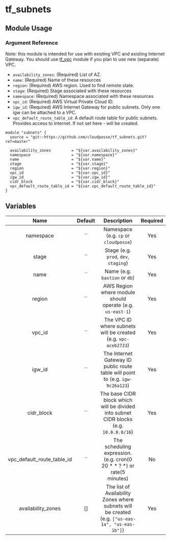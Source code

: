 # tf_subnets

## Module Usage

### Argument Reference

Note: this module is intended for use with existing VPC and existing
Internet Gateway.
You should use [tf_vpc](https://github.com/cloudposse/tf_vpc) module if
you plan to use new (separate) VPC.

* `availability_zones`: (Required) List of AZ.
* `name`: (Required) Name of these resources
* `region`: (Required) AWS region. Used to find remote state.
* `stage`: (Required) Stage associated with these resources
* `namespace`: (Required) Namespace associated with these resources
* `vpc_id`: (Required) AWS Virtual Private Cloud ID.
* `igw_id`: (Required) AWS Internet Gateway for public subnets. Only one igw can be attached to a VPC.
* `vpc_default_route_table_id`: A default route table for public subnets. Provides access to Internet. If not set here - will be created.

```
module "subnets" {
  source = "git::https://github.com/cloudposse/tf_subnets.git?ref=master"

  availability_zones         = "${var.availability_zones}"
  namespace                  = "${var.namespace}"
  name                       = "${var.name}"
  stage                      = "${var.stage}"
  region                     = "${var.region}"
  vpc_id                     = "${var.vpc_id}"
  igw_id                     = "${var.igw_id}"
  cidr_block                 = "${var.cidr_block}"
  vpc_default_route_table_id = "${var.vpc_default_route_table_id}"
}
```

## Variables

|  Name                        |  Default       |  Description                                                                                     | Required |
|:----------------------------:|:--------------:|:------------------------------------------------------------------------------------------------:|:--------:|
| namespace                    | ``             | Namespace (e.g. `cp` or `cloudposse`)                                                            | Yes      |
| stage                        | ``             | Stage (e.g. `prod`, `dev`, `staging`)                                                            | Yes      |
| name                         | ``             | Name  (e.g. `bastion` or `db`)                                                                   | Yes      |
| region                       | ``             | AWS Region where module should operate (e.g. `us-east-1`)                                        | Yes      |
| vpc_id                       | ``             | The VPC ID where subnets will be created (e.g. `vpc-aceb2723`)                                   | Yes      |
| igw_id                       | ``             | The Internet Gateway ID public route table will point to (e.g. `igw-9c26a123`)                   | Yes      |
| cidr_block                   | ``             | The base CIDR block which will be divided into subnet CIDR blocks (e.g. `10.0.0.0/16`)           | Yes      |
| vpc_default_route_table_id   | ``             | The scheduling expression. (e.g. cron(0 20 * * ? *) or rate(5 minutes)                           | No       |
| availability_zones           | []             | The list of Availability Zones where subnets will be created (e.g. `["us-eas-1a", "us-eas-1b"]`) | Yes      |
